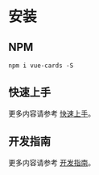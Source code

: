 # 安装

## NPM
```
npm i vue-cards -S
```

## 快速上手
更多内容请参考 [快速上手](http://blog.eamonn.cn/vue-cards/#/start)。

## 开发指南
更多内容请参考 [开发指南](http://blog.eamonn.cn/vue-cards/#/contribute)。
